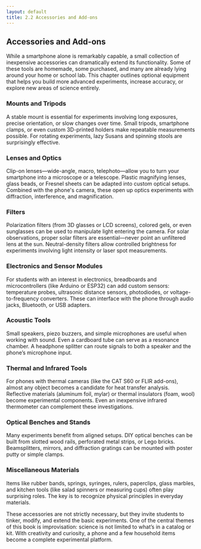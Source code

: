 ```yaml
---
layout: default
title: 2.2 Accessories and Add-ons
---
```


## Accessories and Add-ons

While a smartphone alone is remarkably capable, a small collection of inexpensive accessories can dramatically extend its functionality. Some of these tools are homemade, some purchased, and many are already lying around your home or school lab. This chapter outlines optional equipment that helps you build more advanced experiments, increase accuracy, or explore new areas of science entirely.

### Mounts and Tripods

A stable mount is essential for experiments involving long exposures, precise orientation, or slow changes over time. Small tripods, smartphone clamps, or even custom 3D-printed holders make repeatable measurements possible. For rotating experiments, lazy Susans and spinning stools are surprisingly effective.

### Lenses and Optics

Clip-on lenses—wide-angle, macro, telephoto—allow you to turn your smartphone into a microscope or a telescope. Plastic magnifying lenses, glass beads, or Fresnel sheets can be adapted into custom optical setups. Combined with the phone's camera, these open up optics experiments with diffraction, interference, and magnification.

### Filters

Polarization filters (from 3D glasses or LCD screens), colored gels, or even sunglasses can be used to manipulate light entering the camera. For solar observations, proper solar filters are essential—never point an unfiltered lens at the sun. Neutral-density filters allow controlled brightness for experiments involving light intensity or laser spot measurements.

### Electronics and Sensor Modules

For students with an interest in electronics, breadboards and microcontrollers (like Arduino or ESP32) can add custom sensors: temperature probes, ultrasonic distance sensors, photodiodes, or voltage-to-frequency converters. These can interface with the phone through audio jacks, Bluetooth, or USB adapters.

### Acoustic Tools

Small speakers, piezo buzzers, and simple microphones are useful when working with sound. Even a cardboard tube can serve as a resonance chamber. A headphone splitter can route signals to both a speaker and the phone’s microphone input.

### Thermal and Infrared Tools

For phones with thermal cameras (like the CAT S60 or FLIR add-ons), almost any object becomes a candidate for heat transfer analysis. Reflective materials (aluminum foil, mylar) or thermal insulators (foam, wool) become experimental components. Even an inexpensive infrared thermometer can complement these investigations.

### Optical Benches and Stands

Many experiments benefit from aligned setups. DIY optical benches can be built from slotted wood rails, perforated metal strips, or Lego bricks. Beamsplitters, mirrors, and diffraction gratings can be mounted with poster putty or simple clamps.

### Miscellaneous Materials

Items like rubber bands, springs, syringes, rulers, paperclips, glass marbles, and kitchen tools (like salad spinners or measuring cups) often play surprising roles. The key is to recognize physical principles in everyday materials.

These accessories are not strictly necessary, but they invite students to tinker, modify, and extend the basic experiments. One of the central themes of this book is improvisation: science is not limited to what’s in a catalog or kit. With creativity and curiosity, a phone and a few household items become a complete experimental platform.
